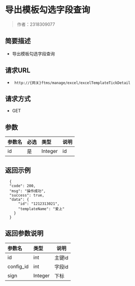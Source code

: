 # 导出模板勾选字段查询

> 作者：2318309077

## 简要描述

- 导出模板勾选字段查询

## 请求URL
- ` http://{网关}ftms/manage/excel/excelTemplateTickDetail`
  
## 请求方式
- GET

## 参数

|参数名|必选|类型|说明|
|:----    |:---|:----- |-----   |
|id |是  |Integer |id|

## 返回示例

```
  {
  "code": 200,
  "msg": "操作成功",
  "success": true,
  "data": {
      "id": "1212313021",
      "templateName": "爱上" 
    }
  }
```

## 返回参数说明

|参数名|类型|说明|
|:-----  |:-----|-----                           |
|id |int   |主键id  |
|config_id |int   |字段id  |
|sign  |Integer |下标|